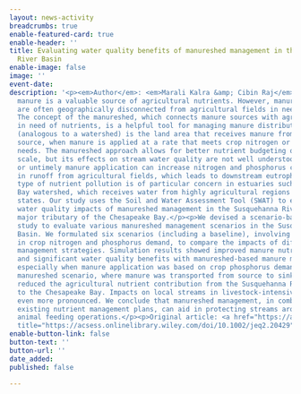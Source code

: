```yaml
---
layout: news-activity
breadcrumbs: true
enable-featured-card: true
enable-header: ''
title: Evaluating water quality benefits of manureshed management in the Susquehanna
  River Basin
enable-image: false
image: ''
event-date: 
description: '<p><em>Author</em>: <em>Marali Kalra &amp; Cibin Raj</em></p><p>Livestock
  manure is a valuable source of agricultural nutrients. However, manure source areas
  are often geographically disconnected from agricultural fields in need of fertilizer.
  The concept of the manureshed, which connects manure sources with agricultural fields
  in need of nutrients, is a helpful tool for managing manure distribution. A manureshed
  (analogous to a watershed) is the land area that receives manure from a specific
  source, when manure is applied at a rate that meets crop nitrogen or phosphorus
  needs. The manureshed approach allows for better nutrient budgeting on a regional
  scale, but its effects on stream water quality are not well understood. Excessive
  or untimely manure application can increase nitrogen and phosphorus concentrations
  in runoff from agricultural fields, which leads to downstream eutrophication. This
  type of nutrient pollution is of particular concern in estuaries such as the Chesapeake
  Bay watershed, which receives water from highly agricultural regions in the surrounding
  states. Our study uses the Soil and Water Assessment Tool (SWAT) to examine the
  water quality impacts of manureshed management in the Susquehanna River Basin, a
  major tributary of the Chesapeake Bay.</p><p>We devised a scenario-based modeling
  study to evaluate various manureshed management scenarios in the Susquehanna River
  Basin. We formulated six scenarios (including a baseline), involving variations
  in crop nitrogen and phosphorus demand, to compare the impacts of different manureshed
  management strategies. Simulation results showed improved manure nutrient use efficiency
  and significant water quality benefits with manureshed-based manure management,
  especially when manure application was based on crop phosphorus demand. A nutrient-balanced
  manureshed scenario, where manure was transported from source to sink areas, also
  reduced the agricultural nutrient contribution from the Susquehanna River Basin
  to the Chesapeake Bay. Impacts on local streams in livestock-intensive areas were
  even more pronounced. We conclude that manureshed management, in combination with
  existing nutrient management plans, can aid in protecting streams around concentrated
  animal feeding operations.</p><p>Original article: <a href="https://acsess.onlinelibrary.wiley.com/doi/10.1002/jeq2.20429"
  title="https://acsess.onlinelibrary.wiley.com/doi/10.1002/jeq2.20429">https://acsess.onlinelibrary.wiley.com/doi/10.1002/jeq2.20429</a></p>'
enable-button-link: false
button-text: ''
button-url: ''
date_added: 
published: false

---
```

